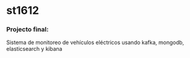 # st1612
### Projecto final:
Sistema de monitoreo de vehículos eléctricos usando kafka, mongodb, elasticsearch y kibana